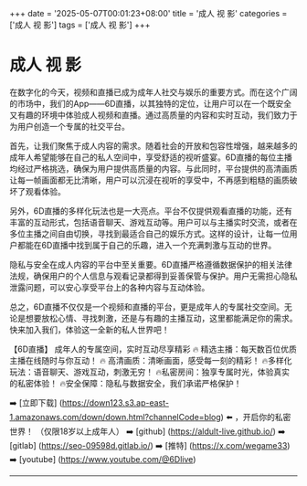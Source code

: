 +++
date = '2025-05-07T00:01:23+08:00'
title = '成人 视 影'
categories = ['成人 视 影']
tags = ['成人 视 影']
+++

# 成人 视 影

在数字化的今天，视频和直播已成为成年人社交与娱乐的重要方式。而在这个广阔的市场中，我们的App——6D直播，以其独特的定位，让用户可以在一个既安全又有趣的环境中体验成人视频和直播。通过高质量的内容和实时互动，我们致力于为用户创造一个专属的社交平台。

首先，让我们聚焦于成人内容的需求。随着社会的开放和包容性增强，越来越多的成年人希望能够在自己的私人空间中，享受舒适的视听盛宴。6D直播的每位主播均经过严格挑选，确保为用户提供高质量的内容。与此同时，平台提供的高清画质让每一帧画面都无比清晰，用户可以沉浸在视听的享受中，不再感到粗糙的画质破坏了观看体验。

另外，6D直播的多样化玩法也是一大亮点。平台不仅提供观看直播的功能，还有丰富的互动形式，包括语音聊天、游戏互动等。用户可以与主播实时交流，或者在多位主播之间自由切换，寻找到最适合自己的娱乐方式。这样的设计，让每一位用户都能在6D直播中找到属于自己的乐趣，进入一个充满刺激与互动的世界。

隐私与安全在成人内容的平台中至关重要。6D直播严格遵循数据保护的相关法律法规，确保用户的个人信息与观看记录都得到妥善保管与保护。用户无需担心隐私泄露问题，可以安心享受平台上的各种内容与互动体验。

总之，6D直播不仅仅是一个视频和直播的平台，更是成年人的专属社交空间。无论是想要放松心情、寻找刺激，还是与有趣的主播互动，这里都能满足你的需求。快来加入我们，体验这一全新的私人世界吧！

【6D直播】
成年人的专属空间，实时互动尽享精彩
🔥 精选主播：每天数百位优质主播在线随时与你互动！
🔥 高清画质：清晰画面，感受每一刻的精彩！
🔥多样化玩法：语音聊天、游戏互动，刺激无穷！
🔥私密房间：独享专属时光，体验真实的私密体验！
🔥安全保障：隐私与数据安全，我们承诺严格保护！

➡️ [立即下载] (https://down123.s3.ap-east-1.amazonaws.com/down/down.html?channelCode=blog) ⬅️ ，开启你的私密世界！ （仅限18岁以上成年人）
➡️ [github] (https://aldult-live.github.io/)
➡️ [gitlab] (https://seo-09598d.gitlab.io/)
➡️ [推特] (https://x.com/wegame33)
➡️ [youtube] (https://www.youtube.com/@6Dlive)

---
